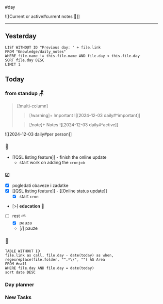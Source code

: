 #day

![[Current or active#current notes 📓]]

---
## Yesterday
```dataview
LIST WITHOUT ID "Previous day: " + file.link
FROM "Knowledge/daily_notes"
WHERE file.name != this.file.name AND file.day < this.file.day
SORT file.day DESC
LIMIT 1
```

## Today

### from standup 🪑

> [!multi-column]
>> [!warning]+ Important
>> ![[2024-12-03 daily#^important]]
>
>> [!note]+ Notes
>> ![[2024-12-03 daily#^active]]

![[2024-12-03 daily#per person]]

###  🎏
- [[QSL listing feature]] - finish the online update
	- start work on adding the `cronjob`

### ☑
- [x] pogledati  obaveze i zadatke
- [x] [[QSL listing feature]] - [[Online status update]]
	- [x] start `cron`
- [>] **education 🎒**
- [ ] rest ⛅ 
	- [x] pauza
	- [/] pauze

### 🤙
```dataview
TABLE WITHOUT ID
file.link as call, file.day - date(today) as when, regexreplace(file.folder, "^.*\/", "") AS Area
FROM #call
WHERE file.day AND file.day = date(today)
sort date DESC
```

### Day planner

### New Tasks
